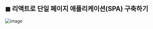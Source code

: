 ## ◼ 리액트로 단일 페이지 애플리케이션(SPA) 구축하기

![image](https://user-images.githubusercontent.com/99783474/213192451-e8aaa41d-4450-46e8-82b9-913d0777daee.png)
